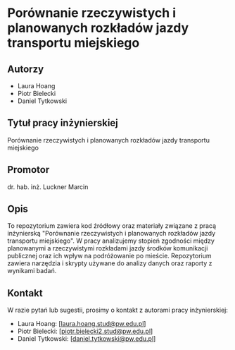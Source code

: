 # Porównanie rzeczywistych i planowanych rozkładów jazdy transportu miejskiego

## Autorzy
- Laura Hoang
- Piotr Bielecki
- Daniel Tytkowski

## Tytuł pracy inżynierskiej
Porównanie rzeczywistych i planowanych rozkładów jazdy transportu miejskiego

## Promotor
dr. hab. inż. Luckner Marcin

## Opis
To repozytorium zawiera kod źródłowy oraz materiały związane z pracą inżynierską "Porównanie rzeczywistych i planowanych rozkładów jazdy transportu miejskiego". W pracy analizujemy stopień zgodności między planowanymi a rzeczywistymi rozkładami jazdy środków komunikacji publicznej oraz ich wpływ na podróżowanie po mieście. Repozytorium zawiera narzędzia i skrypty używane do analizy danych oraz raporty z wynikami badań.

## Kontakt
W razie pytań lub sugestii, prosimy o kontakt z autorami pracy inżynierskiej:
- Laura Hoang: [laura.hoang.stud@pw.edu.pl]
- Piotr Bielecki: [piotr.bielecki2.stud@pw.edu.pl]
- Daniel Tytkowski: [daniel.tytkowski@pw.edu.pl]


